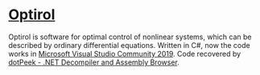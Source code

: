 # [Optirol](http://optirol.com/)
Optirol is software for optimal control of nonlinear systems, which can be described by ordinary differential equations. Written in C#, now the code works in [Microsoft Visual Studio Community 2019](https://visualstudio.microsoft.com/vs/). Code recovered by [dotPeek - .NET Decompiler and Assembly Browser](https://www.jetbrains.com/decompiler/).
